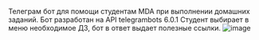Телеграм бот для помощи студентам MDA при выполнении домашних заданий. 
Бот разработан на API telegrambots 6.0.1 
Студент выбирает в меню необходимое ДЗ, бот в ответ выдает полезные ссылки.
![image](https://user-images.githubusercontent.com/83313585/165625328-481d28e7-867b-4c85-ae1e-3e9c0ea76773.png)
